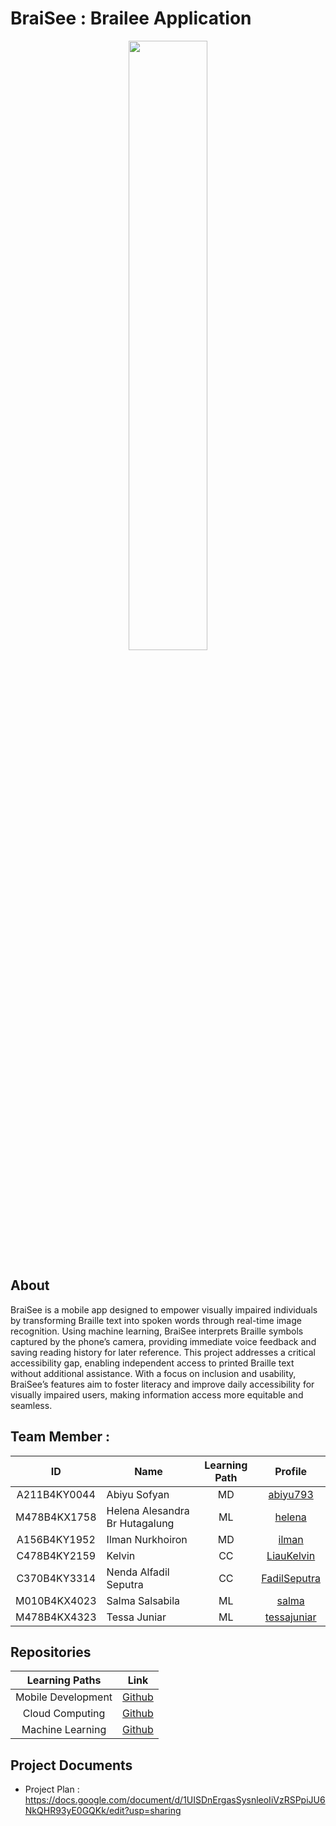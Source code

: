 # BraiSee : Brailee Application
<div align="center">
<img src="https://private-user-images.githubusercontent.com/112694789/389764844-fc3b5b0c-5008-464a-842f-b7c94394c8bf.png?jwt=eyJhbGciOiJIUzI1NiIsInR5cCI6IkpXVCJ9.eyJpc3MiOiJnaXRodWIuY29tIiwiYXVkIjoicmF3LmdpdGh1YnVzZXJjb250ZW50LmNvbSIsImtleSI6ImtleTUiLCJleHAiOjE3MzI1ODcwNzcsIm5iZiI6MTczMjU4Njc3NywicGF0aCI6Ii8xMTI2OTQ3ODkvMzg5NzY0ODQ0LWZjM2I1YjBjLTUwMDgtNDY0YS04NDJmLWI3Yzk0Mzk0YzhiZi5wbmc_WC1BbXotQWxnb3JpdGhtPUFXUzQtSE1BQy1TSEEyNTYmWC1BbXotQ3JlZGVudGlhbD1BS0lBVkNPRFlMU0E1M1BRSzRaQSUyRjIwMjQxMTI2JTJGdXMtZWFzdC0xJTJGczMlMkZhd3M0X3JlcXVlc3QmWC1BbXotRGF0ZT0yMDI0MTEyNlQwMjA2MTdaJlgtQW16LUV4cGlyZXM9MzAwJlgtQW16LVNpZ25hdHVyZT00ZmUwMWYxMmVhNTU5MWRiMjNlYmY0YjgxMTdjZjg5NjJiNWNlOGNjYWJhZjk1YWM2ODQwZTRiMGM1Zjc0ZGViJlgtQW16LVNpZ25lZEhlYWRlcnM9aG9zdCJ9._TuNTedQ-f_o5e_VNdU2yiNnCoPaKIO8fyYWsX0TOp8" width="50%" height="50%" >
</div>


## About
BraiSee is a mobile app designed to empower visually impaired individuals by transforming Braille text into spoken words through real-time image recognition. Using machine learning, BraiSee interprets Braille symbols captured by the phone’s camera, providing immediate voice feedback and saving reading history for later reference. This project addresses a critical accessibility gap, enabling independent access to printed Braille text without additional assistance. With a focus on inclusion and usability, BraiSee’s features aim to foster literacy and improve daily accessibility for visually impaired users, making information access more equitable and seamless.

## Team Member :

| ID           | Name                                | Learning Path | Profile |
| :------------: | ----------------------------------- | :--------------: | :-------: |
| A211B4KY0044  | Abiyu Sofyan                      | MD             |    [abiyu793](https://github.com/abiyu793)    |
| M478B4KX1758  | Helena Alesandra Br Hutagalung    | ML             |    [helena](https://github.com/#)     |
| A156B4KY1952  | Ilman Nurkhoiron                  | MD             |    [ilman](https://github.com/#)     |
| C478B4KY2159  | Kelvin                            | CC             |    [LiauKelvin](https://github.com/LiauKelvin)     |
| C370B4KY3314  | Nenda Alfadil Seputra             | CC             |    [FadilSeputra](https://github.com/FadilSeputra)     |
| M010B4KX4023  | Salma Salsabila                   | ML             |    [salma](https://github.com/#)     |
| M478B4KX4323  | Tessa Juniar                      | ML             |    [tessajuniar](https://github.com/tessajuniar)     |

## Repositories
|   Learning Paths   |                                Link                                |
| :----------------: | :----------------------------------------------------------------: |
| Mobile Development | [Github](https://github.com/Braisee-Bangkit-2024/braisee-android) |
| Cloud Computing    | [Github](https://github.com/Braisee-Bangkit-2024/braisee-cloud-computing)  |
| Machine Learning   | [Github](https://github.com/Braisee-Bangkit-2024/braisee-machine-learning)  |

## Project Documents
- Project Plan : https://docs.google.com/document/d/1UISDnErgasSysnleoIiVzRSPpiJU6NkQHR93yE0GQKk/edit?usp=sharing
